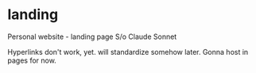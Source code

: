 # landing
Personal website - landing page
S/o Claude Sonnet

Hyperlinks don't work, yet. will standardize somehow later. Gonna host in pages for now.
